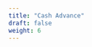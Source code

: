 ```yaml
---
title: "Cash Advance"
draft: false
weight: 6
---
```

<!-- Cash Advance adalah...

+ #### [Request MTP](./create)
+ #### [Approve MTP](./approve)
+ #### [Cancel MTP](./cancel)
+ #### [Send Notification Approver](./sendnotification)
+ #### [Change Approver LVA](./changeapprover) -->